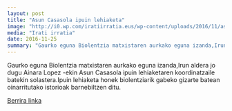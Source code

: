 ```yaml
---
layout: post
title: "Asun Casasola ipuin lehiaketa"
image: "http://i0.wp.com/iratiirratia.eus/wp-content/uploads/2016/11/asuncasasola-e1480321171927.jpg?w=797"
media: "Irati irratia"
date: 2016-11-25
summary: "Gaurko eguna Biolentzia matxistaren aurkako eguna izanda,Irun aldera jo dugu Ainara Lopez -ekin Asun Casasola ipuin lehiaketaren koordinatzaile batekin solastera.Ipuin lehiaketa honek biolentziarik gabeko gizarte batean oinarritutako istorioak barnebiltzen ditu."
---
```


Gaurko eguna Biolentzia matxistaren aurkako eguna izanda,Irun aldera jo dugu Ainara Lopez -ekin Asun Casasola ipuin lehiaketaren koordinatzaile batekin solastera.Ipuin lehiaketa honek biolentziarik gabeko gizarte batean oinarritutako istorioak barnebiltzen ditu.

[Berrira linka](http://iratiirratia.eus/index.php/2016/11/28/asun-casasola-ipuin-lehiaketa/)
